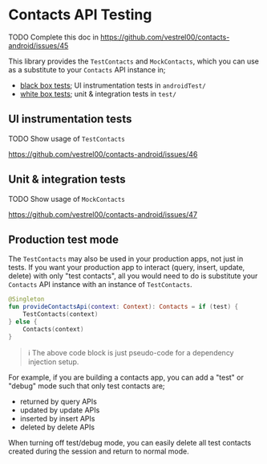 # Contacts API Testing

TODO Complete this doc in https://github.com/vestrel00/contacts-android/issues/45

This library provides the `TestContacts` and `MockContacts`, which you can use as a substitute to 
your `Contacts` API instance in;

- [black box tests][black-box-testing]; UI instrumentation tests in `androidTest/`
- [white box tests][white-box-testing]; unit & integration tests in `test/`

## UI instrumentation tests

TODO Show usage of `TestContacts`

https://github.com/vestrel00/contacts-android/issues/46

## Unit & integration tests

TODO Show usage of `MockContacts`

https://github.com/vestrel00/contacts-android/issues/47

## Production test mode

The `TestContacts` may also be used in your production apps, not just in tests. If you want your 
production app to interact (query, insert, update, delete) with only "test contacts", all you would
need to do is substitute your `Contacts` API instance with an instance of `TestContacts`.

```kotlin
@Singleton
fun provideContactsApi(context: Context): Contacts = if (test) {
    TestContacts(context)
} else {
    Contacts(context)
}
```

> ℹ️ The above code block is just pseudo-code for a dependency injection setup.

For example, if you are building a contacts app, you can add a "test" or "debug" mode such that only
test contacts are;

- returned by query APIs
- updated by update APIs
- inserted by insert APIs
- deleted by delete APIs

When turning off test/debug mode, you can easily delete all test contacts created during the session
and return to normal mode.

[black-box-testing]: https://en.wikipedia.org/wiki/Black-box_testing
[white-box-testing]: https://en.wikipedia.org/wiki/White-box_testing